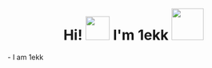 <h1  align='center' style="">Hi! <img style="width: 3rem; height: 3rem;" src="https://github.com/1ekk/1ekk/blob/main/assets/emojibest_com_1880872076.gif"> I'm 1ekk <img style="width: 4rem; height: 4rem;" src="https://github.com/1ekk/1ekk/blob/main/assets/emojibest_com_1883127845.gif">
</h1>
- I am 1ekk





